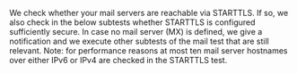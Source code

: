 We check whether your mail servers are reachable via STARTTLS. If so, we also check in the below subtests whether STARTTLS is configured sufficiently secure. In case no mail server (MX) is defined, we give a notification and we execute other subtests of the mail test that are still relevant. Note: for performance reasons at most ten mail server hostnames over either IPv6 or IPv4 are checked in the STARTTLS test.
